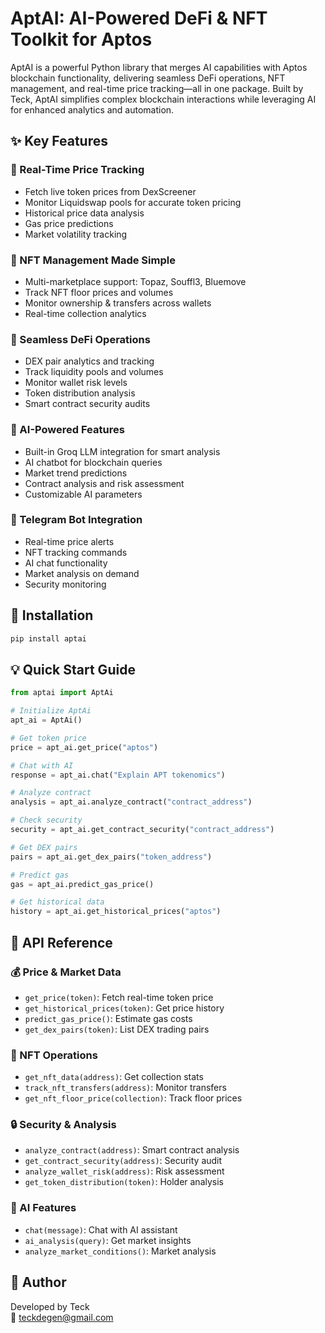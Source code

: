 
# AptAI: AI-Powered DeFi & NFT Toolkit for Aptos

AptAI is a powerful Python library that merges AI capabilities with Aptos blockchain functionality, delivering seamless DeFi operations, NFT management, and real-time price tracking—all in one package. Built by Teck, AptAI simplifies complex blockchain interactions while leveraging AI for enhanced analytics and automation.

## ✨ Key Features

### 🔹 Real-Time Price Tracking
- Fetch live token prices from DexScreener
- Monitor Liquidswap pools for accurate token pricing
- Historical price data analysis
- Gas price predictions
- Market volatility tracking

### 🔹 NFT Management Made Simple
- Multi-marketplace support: Topaz, Souffl3, Bluemove
- Track NFT floor prices and volumes
- Monitor ownership & transfers across wallets
- Real-time collection analytics

### 🔹 Seamless DeFi Operations
- DEX pair analytics and tracking
- Track liquidity pools and volumes
- Monitor wallet risk levels
- Token distribution analysis
- Smart contract security audits

### 🔹 AI-Powered Features
- Built-in Groq LLM integration for smart analysis
- AI chatbot for blockchain queries
- Market trend predictions
- Contract analysis and risk assessment
- Customizable AI parameters

### 🔹 Telegram Bot Integration
- Real-time price alerts
- NFT tracking commands
- AI chat functionality
- Market analysis on demand
- Security monitoring

## 🚀 Installation

```bash
pip install aptai
```

## 💡 Quick Start Guide

```python
from aptai import AptAi

# Initialize AptAi
apt_ai = AptAi()

# Get token price
price = apt_ai.get_price("aptos")

# Chat with AI
response = apt_ai.chat("Explain APT tokenomics")

# Analyze contract
analysis = apt_ai.analyze_contract("contract_address")

# Check security
security = apt_ai.get_contract_security("contract_address")

# Get DEX pairs
pairs = apt_ai.get_dex_pairs("token_address")

# Predict gas
gas = apt_ai.predict_gas_price()

# Get historical data
history = apt_ai.get_historical_prices("aptos")
```

## 📌 API Reference

### 💰 Price & Market Data
- `get_price(token)`: Fetch real-time token price
- `get_historical_prices(token)`: Get price history
- `predict_gas_price()`: Estimate gas costs
- `get_dex_pairs(token)`: List DEX trading pairs

### 🎨 NFT Operations
- `get_nft_data(address)`: Get collection stats
- `track_nft_transfers(address)`: Monitor transfers
- `get_nft_floor_price(collection)`: Track floor prices

### 🔒 Security & Analysis
- `analyze_contract(address)`: Smart contract analysis
- `get_contract_security(address)`: Security audit
- `analyze_wallet_risk(address)`: Risk assessment
- `get_token_distribution(token)`: Holder analysis

### 🧠 AI Features
- `chat(message)`: Chat with AI assistant
- `ai_analysis(query)`: Get market insights
- `analyze_market_conditions()`: Market analysis

## 👤 Author
Developed by Teck  
📧 teckdegen@gmail.com
